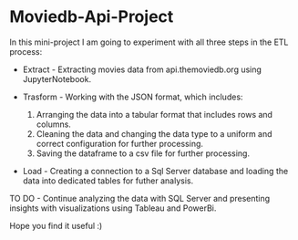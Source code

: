 # Moviedb-Api-Project

In this mini-project I am going to experiment with all three steps in the ETL process:

 * Extract - Extracting movies data from api.themoviedb.org using JupyterNotebook.
 
 * Trasform - Working with the JSON format, which includes:
    1. Arranging the data into a tabular format that includes rows and columns.
    2. Cleaning the data and changing the data type to a uniform and correct configuration for further processing.
    3. Saving the dataframe to a csv file for further processing.
    
 * Load - Creating a connection to a Sql Server database and loading the data into dedicated tables for futher analysis.
 
 TO DO - Continue analyzing the data with SQL Server and presenting insights with visualizations using Tableau and PowerBi.
 
 Hope you find it useful :)
